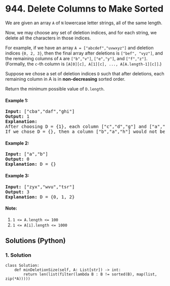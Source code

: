 # 944. Delete Columns to Make Sorted
We are given an array <code>A</code> of <code>N</code> lowercase letter strings, all of the same length.

Now, we may choose any set of deletion indices, and for each string, we delete all the characters in those indices.

For example, if we have an array <code>A = ["abcdef","uvwxyz"]</code> and deletion indices <code>{0, 2, 3}</code>, then the final array after deletions is <code>["bef", "vyz"]</code>, and the remaining columns of <code>A</code> are <code>["b","v"]</code>, <code>["e","y"]</code>, and <code>["f","z"]</code>.  (Formally, the <code>c</code>-th column is <code>[A[0][c], A[1][c], ..., A[A.length-1][c]]</code>.)

Suppose we chose a set of deletion indices <code>D</code> such that after deletions, each remaining column in A is in **non-decreasing** sorted order.

Return the minimum possible value of <code>D.length</code>.

#### Example 1:
<pre>
<strong>Input:</strong> ["cba","daf","ghi"]
<strong>Output:</strong> 1
<strong>Explanation:</strong>
After choosing D = {1}, each column ["c","d","g"] and ["a","f","i"] are in non-decreasing sorted order.
If we chose D = {}, then a column ["b","a","h"] would not be in non-decreasing sorted order.
</pre>

#### Example 2:
<pre>
<strong>Input:</strong> ["a","b"]
<strong>Output:</strong> 0
<strong>Explanation:</strong> D = {}
</pre>

#### Example 3:
<pre>
<strong>Input:</strong> ["zyx","wvu","tsr"]
<strong>Output:</strong> 3
<strong>Explanation:</strong> D = {0, 1, 2}
</pre>

#### Note:
1. <code>1 <= A.length <= 100</code>
2. <code>1 <= A[i].length <= 1000</code>

## Solutions (Python)

### 1. Solution
```Python3
class Solution:
    def minDeletionSize(self, A: List[str]) -> int:
        return len(list(filter(lambda B : B != sorted(B), map(list, zip(*A)))))
```
